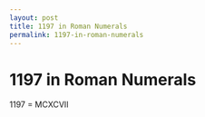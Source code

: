 ```yaml
---
layout: post
title: 1197 in Roman Numerals
permalink: 1197-in-roman-numerals
---
```


# 1197 in Roman Numerals

1197 = MCXCVII

